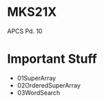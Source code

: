# MKS21X

APCS Pd. 10





# Important Stuff

  - 01SuperArray
  - 02OrderedSuperArray
  - 03WordSearch
